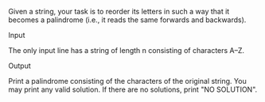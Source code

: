 Given a string, your task is to reorder its letters in such a way that it becomes a palindrome (i.e., it reads the same forwards and backwards).

Input

The only input line has a string of length n consisting of characters A–Z.

Output

Print a palindrome consisting of the characters of the original string. You may print any valid solution. If there are no solutions, print "NO SOLUTION".
